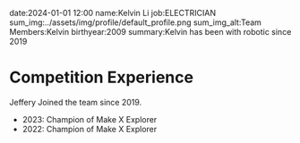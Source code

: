 date:2024-01-01 12:00
name:Kelvin Li
job:ELECTRICIAN
sum_img:../assets/img/profile/default_profile.png
sum_img_alt:Team Members:Kelvin
birthyear:2009
summary:Kelvin has been with robotic since 2019

# Competition Experience
Jeffery Joined the team since 2019.

- 2023: Champion of Make X Explorer
- 2022: Champion of Make X Explorer
